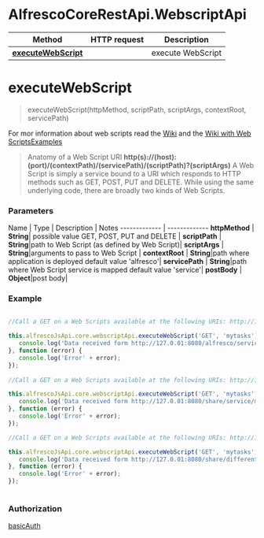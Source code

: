 # AlfrescoCoreRestApi.WebscriptApi


Method | HTTP request | Description
------------- | ------------- | -------------
[**executeWebScript**](WebscriptApi.md#executeWebScript) | | execute WebScript


<a name="executeWebScript"></a>
# **executeWebScript**
>  executeWebScript(httpMethod, scriptPath, scriptArgs, contextRoot, servicePath)


For mor information about web scripts read the [Wiki](https://wiki.alfresco.com/wiki/Web_Scripts) and the [Wiki with Web ScriptsExamples](https://wiki.alfresco.com/wiki/Web_Scripts_Examples)

>  Anatomy of a Web Script URI  **http(s)://(host):(port)/(contextPath)/(servicePath)/(scriptPath)?(scriptArgs)**
A Web Script is simply a service bound to a URI which responds to HTTP methods such as GET, POST, PUT and DELETE. While using the same underlying code, there are broadly two kinds of Web Scripts.

### Parameters
Name | Type | Description  | Notes
------------- | -------------
**httpMethod**  | **String**| possible value GET, POST, PUT and DELETE |
**scriptPath**  | **String**|path to Web Script (as defined by Web Script)|
**scriptArgs**  | **String**|arguments to pass to Web Script |
**contextRoot** | **String**|path where application is deployed default value 'alfresco'|
**servicePath** | **String**|path where Web Script service is mapped default value 'service'|
**postBody** |  **Object**|post body|

### Example

```javascript

//Call a GET on a Web Scripts available at the following URIs: http://127.0.01:8080/alfresco/service/mytasks

this.alfrescoJsApi.core.webscriptApi.executeWebScript('GET', 'mytasks').then(function (data) {
   console.log('Data received form http://127.0.01:8080/alfresco/service/mytasks' + data);    
}, function (error) {
   console.log('Error' + error);
});
        
//Call a GET on a Web Scripts available at the following URIs: http://127.0.01:8080/share/service/mytasks

this.alfrescoJsApi.core.webscriptApi.executeWebScript('GET', 'mytasks', null, 'share').then(function (data) {
   console.log('Data received form http://127.0.01:8080/share/service/mytasks' + data);    
}, function (error) {
   console.log('Error' + error);
});

//Call a GET on a Web Scripts available at the following URIs: http://127.0.01:8080/share/differentServiceSlug/mytasks

this.alfrescoJsApi.core.webscriptApi.executeWebScript('GET', 'mytasks', null, 'share', 'differentServiceSlug').then(function (data) {
   console.log('Data received form http://127.0.01:8080/share/differentServiceSlug/mytasks' + data);    
}, function (error) {
   console.log('Error' + error);
});
        
```

### Authorization

[basicAuth](../README.md#basicAuth)